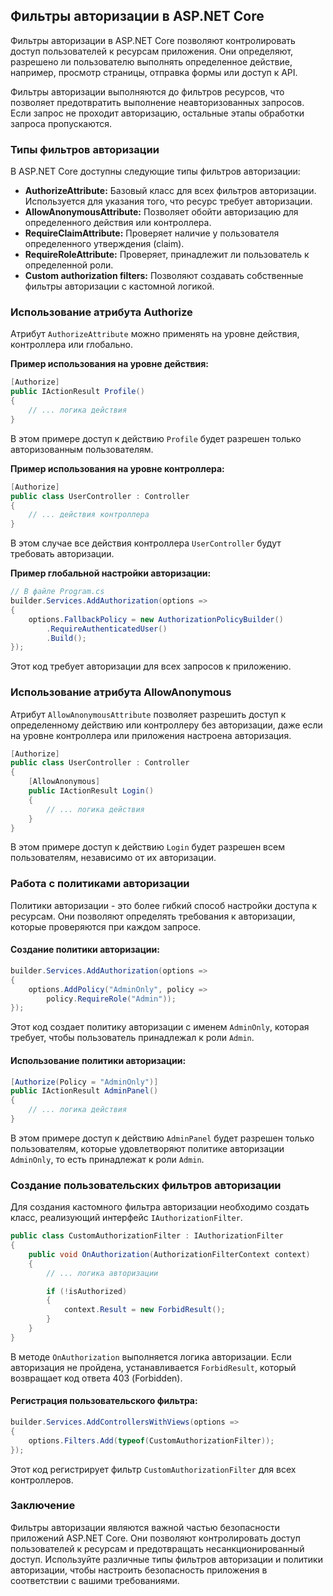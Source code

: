 ## Фильтры авторизации в ASP.NET Core

Фильтры авторизации в ASP.NET Core позволяют контролировать доступ пользователей к ресурсам приложения. Они определяют, разрешено ли пользователю выполнять определенное действие, например, просмотр страницы, отправка формы или доступ к API. 

Фильтры авторизации выполняются до фильтров ресурсов, что позволяет предотвратить выполнение неавторизованных запросов. Если запрос не проходит авторизацию, остальные этапы обработки запроса пропускаются.

### Типы фильтров авторизации

В ASP.NET Core доступны следующие типы фильтров авторизации:

* **AuthorizeAttribute:** Базовый класс для всех фильтров авторизации. Используется для указания того, что ресурс требует авторизации.
* **AllowAnonymousAttribute:** Позволяет обойти авторизацию для определенного действия или контроллера.
* **RequireClaimAttribute:** Проверяет наличие у пользователя определенного утверждения (claim).
* **RequireRoleAttribute:** Проверяет, принадлежит ли пользователь к определенной роли.
* **Custom authorization filters:** Позволяют создавать собственные фильтры авторизации с кастомной логикой.

### Использование атрибута Authorize

Атрибут `AuthorizeAttribute` можно применять на уровне действия, контроллера или глобально. 

**Пример использования на уровне действия:**

```C#
[Authorize]
public IActionResult Profile()
{
    // ... логика действия
}
```

В этом примере доступ к действию `Profile` будет разрешен только авторизованным пользователям.

**Пример использования на уровне контроллера:**

```C#
[Authorize]
public class UserController : Controller
{
    // ... действия контроллера
}
```

В этом случае все действия контроллера `UserController` будут требовать авторизации.

**Пример глобальной настройки авторизации:**

```C#
// В файле Program.cs
builder.Services.AddAuthorization(options =>
{
    options.FallbackPolicy = new AuthorizationPolicyBuilder()
        .RequireAuthenticatedUser()
        .Build();
});
```

Этот код требует авторизации для всех запросов к приложению.

### Использование атрибута AllowAnonymous

Атрибут `AllowAnonymousAttribute` позволяет разрешить доступ к определенному действию или контроллеру без авторизации, даже если на уровне контроллера или приложения настроена авторизация.

```C#
[Authorize]
public class UserController : Controller
{
    [AllowAnonymous]
    public IActionResult Login()
    {
        // ... логика действия
    }
}
```

В этом примере доступ к действию `Login` будет разрешен всем пользователям, независимо от их авторизации.

### Работа с политиками авторизации

Политики авторизации - это более гибкий способ настройки доступа к ресурсам. Они позволяют определять требования к авторизации, которые проверяются при каждом запросе.

#### Создание политики авторизации:

```C#
builder.Services.AddAuthorization(options =>
{
    options.AddPolicy("AdminOnly", policy =>
        policy.RequireRole("Admin"));
});
```

Этот код создает политику авторизации с именем `AdminOnly`, которая требует, чтобы пользователь принадлежал к роли `Admin`.

#### Использование политики авторизации:

```C#
[Authorize(Policy = "AdminOnly")]
public IActionResult AdminPanel()
{
    // ... логика действия
}
```

В этом примере доступ к действию `AdminPanel` будет разрешен только пользователям, которые удовлетворяют политике авторизации `AdminOnly`, то есть принадлежат к роли `Admin`.

### Создание пользовательских фильтров авторизации

Для создания кастомного фильтра авторизации необходимо создать класс, реализующий интерфейс `IAuthorizationFilter`. 

```C#
public class CustomAuthorizationFilter : IAuthorizationFilter
{
    public void OnAuthorization(AuthorizationFilterContext context)
    {
        // ... логика авторизации

        if (!isAuthorized)
        {
            context.Result = new ForbidResult();
        }
    }
}
```

В методе `OnAuthorization` выполняется логика авторизации. Если авторизация не пройдена, устанавливается `ForbidResult`, который возвращает код ответа 403 (Forbidden).

#### Регистрация пользовательского фильтра:

```C#
builder.Services.AddControllersWithViews(options =>
{
    options.Filters.Add(typeof(CustomAuthorizationFilter));
});
```

Этот код регистрирует фильтр `CustomAuthorizationFilter` для всех контроллеров.

### Заключение

Фильтры авторизации являются важной частью безопасности приложений ASP.NET Core. Они позволяют контролировать доступ пользователей к ресурсам и предотвращать несанкционированный доступ. Используйте различные типы фильтров авторизации и политики авторизации, чтобы настроить  безопасность приложения в соответствии с вашими требованиями.
